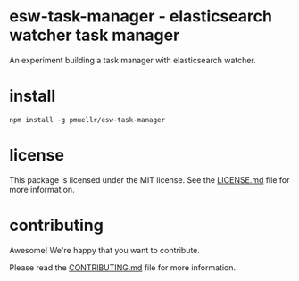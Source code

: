 esw-task-manager - elasticsearch watcher task manager
================================================================================

An experiment building a task manager with elasticsearch watcher.


install
================================================================================

    npm install -g pmuellr/esw-task-manager


license
================================================================================

This package is licensed under the MIT license.  See the [LICENSE.md][] file
for more information.


contributing
================================================================================

Awesome!  We're happy that you want to contribute.

Please read the [CONTRIBUTING.md][] file for more information.


[LICENSE.md]: LICENSE.md
[CONTRIBUTING.md]: CONTRIBUTING.md
[CHANGELOG.md]: CHANGELOG.md